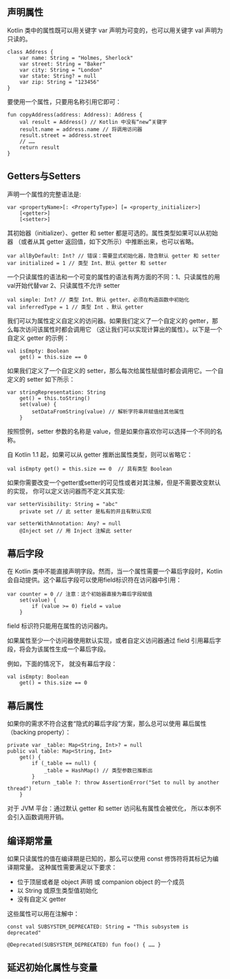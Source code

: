## 声明属性
Kotlin 类中的属性既可以用关键字 var 声明为可变的，也可以用关键字 val 声明为只读的。
```
class Address {
    var name: String = "Holmes, Sherlock"
    var street: String = "Baker"
    var city: String = "London"
    var state: String? = null
    var zip: String = "123456"
}
```
要使用一个属性，只要用名称引用它即可：
```
fun copyAddress(address: Address): Address {
    val result = Address() // Kotlin 中没有“new”关键字
    result.name = address.name // 将调用访问器
    result.street = address.street
    // ……
    return result
}
```

## Getters与Setters
声明一个属性的完整语法是:
```
var <propertyName>[: <PropertyType>] [= <property_initializer>]
    [<getter>]
    [<setter>]
```
其初始器（initializer）、getter 和 setter 都是可选的。属性类型如果可以从初始器 （或者从其 getter 返回值，如下文所示）中推断出来，也可以省略。
```
var allByDefault: Int? // 错误：需要显式初始化器，隐含默认 getter 和 setter
var initialized = 1 // 类型 Int、默认 getter 和 setter
```

一个只读属性的语法和一个可变的属性的语法有两方面的不同：1、只读属性的用 val开始代替var 2、只读属性不允许 setter
```
val simple: Int? // 类型 Int、默认 getter、必须在构造函数中初始化
val inferredType = 1 // 类型 Int 、默认 getter
```

我们可以为属性定义自定义的访问器。如果我们定义了一个自定义的 getter，那么每次访问该属性时都会调用它 （这让我们可以实现计算出的属性）。以下是一个自定义 getter 的示例：
```
val isEmpty: Boolean
    get() = this.size == 0
```
如果我们定义了一个自定义的 setter，那么每次给属性赋值时都会调用它。一个自定义的 setter 如下所示：
```
var stringRepresentation: String
    get() = this.toString()
    set(value) {
        setDataFromString(value) // 解析字符串并赋值给其他属性
    }
```
按照惯例，setter 参数的名称是 value，但是如果你喜欢你可以选择一个不同的名称。

自 Kotlin 1.1 起，如果可以从 getter 推断出属性类型，则可以省略它：
```
val isEmpty get() = this.size == 0  // 具有类型 Boolean
```

如果你需要改变一个getter或setter的可见性或者对其注解，但是不需要改变默认的实现， 你可以定义访问器而不定义其实现:
```
var setterVisibility: String = "abc"
    private set // 此 setter 是私有的并且有默认实现

var setterWithAnnotation: Any? = null
    @Inject set // 用 Inject 注解此 setter
```

## 幕后字段
在 Kotlin 类中不能直接声明字段。然而，当一个属性需要一个幕后字段时，Kotlin 会自动提供。这个幕后字段可以使用field标识符在访问器中引用：
```
var counter = 0 // 注意：这个初始器直接为幕后字段赋值
    set(value) {
        if (value >= 0) field = value
    }
```
field 标识符只能用在属性的访问器内。

如果属性至少一个访问器使用默认实现，或者自定义访问器通过 field 引用幕后字段，将会为该属性生成一个幕后字段。

例如，下面的情况下， 就没有幕后字段：
```
val isEmpty: Boolean
    get() = this.size == 0
```

## 幕后属性
如果你的需求不符合这套“隐式的幕后字段”方案，那么总可以使用 幕后属性（backing property）：
```
private var _table: Map<String, Int>? = null
public val table: Map<String, Int>
    get() {
        if (_table == null) {
            _table = HashMap() // 类型参数已推断出
        }
        return _table ?: throw AssertionError("Set to null by another thread")
    }
```
对于 JVM 平台：通过默认 getter 和 setter 访问私有属性会被优化， 所以本例不会引入函数调用开销。

## 编译期常量
如果只读属性的值在编译期是已知的，那么可以使用 const 修饰符将其标记为编译期常量。 这种属性需要满足以下要求：
- 位于顶层或者是 object 声明 或 companion object 的一个成员
- 以 String 或原生类型值初始化
- 没有自定义 getter

这些属性可以用在注解中：
```
const val SUBSYSTEM_DEPRECATED: String = "This subsystem is deprecated"

@Deprecated(SUBSYSTEM_DEPRECATED) fun foo() { …… }
```

## 延迟初始化属性与变量
